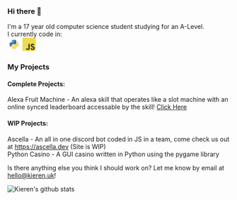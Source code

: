 ### Hi there 👋

I'm a 17 year old computer science student studying for an A-Level.  
I currently code in:  
<code>[<img height="30" src="https://raw.githubusercontent.com/github/explore/ccc16358ac4530c6a69b1b80c7223cd2744dea83/topics/python/python.png">](https://python.org/)</code>
<code>[<img height="30" src="https://raw.githubusercontent.com/github/explore/80688e429a7d4ef2fca1e82350fe8e3517d3494d/topics/javascript/javascript.png">](https://developer.mozilla.org/en-US/docs/Web/javascript)</code>

### My Projects
#### Complete Projects:  
Alexa Fruit Machine - An alexa skill that operates like a slot machine with an online synced leaderboard accessable by the skill! [Click Here](https://github.com/KierenPH/Alexa-fruit-machine)
#### WIP Projects:  
Ascella - An all in one discord bot coded in JS in a team, come check us out at https://ascella.dev (Site is WIP)  
Python Casino - A GUI casino written in Python using the pygame library

Is there anything else you think I should work on? Let me know by email at hello@kieren.uk!


![Kieren's github stats](https://github-readme-stats.vercel.app/api?username=KierenPH&theme=material-palenight&show_icons=true)

